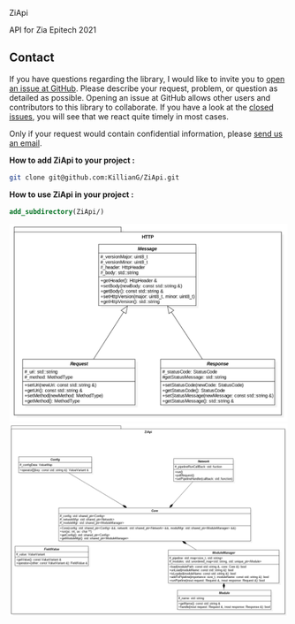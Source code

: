 ZiApi

API for Zia Epitech 2021

## Contact

If you have questions regarding the library, I would like to invite you to [open an issue at GitHub](https://github.com/KillianG/ZiApi/issues/new). Please describe your request, problem, or question as detailed as possible. Opening an issue at GitHub allows other users and contributors to this library to collaborate. If you have a look at the [closed issues](https://github.com/KillianG/ZiApi/issues?q=is%3Aissue+is%3Aclosed), you will see that we react quite timely in most cases.

Only if your request would contain confidential information, please [send us an email](nathan@lebon.epitech.eu).

**How to add ZiApi to your project :**

```bash
git clone git@github.com:KillianG/ZiApi.git
```
**How to use ZiApi in your project :**
```cmake
add_subdirectory(ZiApi/)
```

​![](./docs/Http_namespace.png)
![](./docs/ZiApi_namespace.png)
